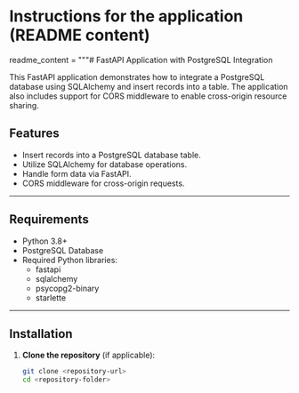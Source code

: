 # Instructions for the application (README content)
readme_content = """# FastAPI Application with PostgreSQL Integration

This FastAPI application demonstrates how to integrate a PostgreSQL database using SQLAlchemy and insert records into a table. The application also includes support for CORS middleware to enable cross-origin resource sharing.

## Features

- Insert records into a PostgreSQL database table.
- Utilize SQLAlchemy for database operations.
- Handle form data via FastAPI.
- CORS middleware for cross-origin requests.

---

## Requirements

- Python 3.8+
- PostgreSQL Database
- Required Python libraries:
  - fastapi
  - sqlalchemy
  - psycopg2-binary
  - starlette

---

## Installation

1. **Clone the repository** (if applicable):

   ```bash
   git clone <repository-url>
   cd <repository-folder>